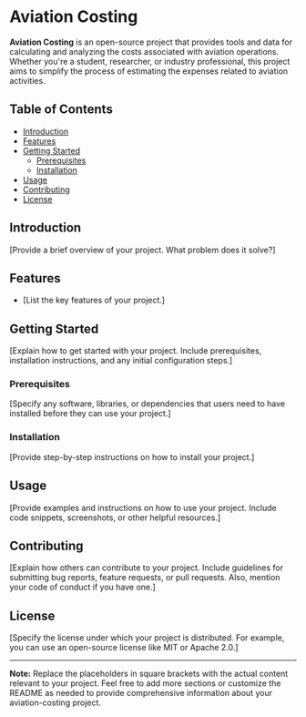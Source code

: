 # Aviation Costing

**Aviation Costing** is an open-source project that provides tools and data for calculating and analyzing the costs associated with aviation operations. Whether you're a student, researcher, or industry professional, this project aims to simplify the process of estimating the expenses related to aviation activities.

## Table of Contents

- [Introduction](#introduction)
- [Features](#features)
- [Getting Started](#getting-started)
  - [Prerequisites](#prerequisites)
  - [Installation](#installation)
- [Usage](#usage)
- [Contributing](#contributing)
- [License](#license)

## Introduction

[Provide a brief overview of your project. What problem does it solve?]

## Features

- [List the key features of your project.]

## Getting Started

[Explain how to get started with your project. Include prerequisites, installation instructions, and any initial configuration steps.]

### Prerequisites

[Specify any software, libraries, or dependencies that users need to have installed before they can use your project.]

### Installation

[Provide step-by-step instructions on how to install your project.]

## Usage

[Provide examples and instructions on how to use your project. Include code snippets, screenshots, or other helpful resources.]

## Contributing

[Explain how others can contribute to your project. Include guidelines for submitting bug reports, feature requests, or pull requests. Also, mention your code of conduct if you have one.]

## License

[Specify the license under which your project is distributed. For example, you can use an open-source license like MIT or Apache 2.0.]

---

**Note:** Replace the placeholders in square brackets with the actual content relevant to your project. Feel free to add more sections or customize the README as needed to provide comprehensive information about your aviation-costing project.
